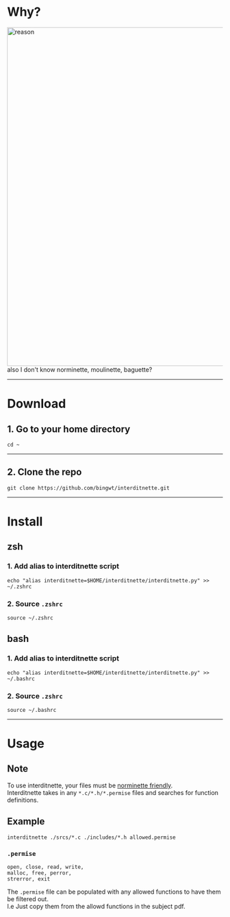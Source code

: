 
# Why?
<img width="790" alt="reason" src="https://github.com/bingwt/interditnette/assets/113308514/4f892bea-dab0-40f4-aed2-06fb2ae8bd83">
<br />
also I don't know
norminette, moulinette, baguette?


---
# Download
## 1. Go to your home directory
```shell
cd ~
```
---
## 2. Clone the repo
```shell
git clone https://github.com/bingwt/interditnette.git
```
---
# Install
## zsh
### 1. Add alias to interditnette script
```shell
echo "alias interditnette=$HOME/interditnette/interditnette.py" >> ~/.zshrc
```
### 2. Source `.zshrc`
```shell
source ~/.zshrc
```
## bash
### 1. Add alias to interditnette script
```shell
echo "alias interditnette=$HOME/interditnette/interditnette.py" >> ~/.bashrc
```
### 2. Source `.zshrc`
```shell
source ~/.bashrc
```
---
# Usage
## Note
To use interditnette, your files must be [norminette friendly](https://github.com/42School/norminette).
<br />
Interditnette takes in any `*.c/*.h/*.permise` files and searches for function definitions. 
## Example
```shell
interditnette ./srcs/*.c ./includes/*.h allowed.permise
```
### `.permise`
```
open, close, read, write,
malloc, free, perror,
strerror, exit
```
The `.permise` file can be populated with any allowed functions to have them be filtered out.
<br />
I.e Just copy them from the allowd functions in the subject pdf.
